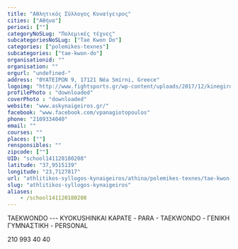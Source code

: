 ```yaml
---
title: "Αθλητικός Σύλλογος Κυναίγειρος"
cities: ["Αθήνα"]
perioxi: [""]
categoryNoSLug: "Πολεμικές τέχνες"
subcategoriesNoSLug: ["Tae Kwon Do"]
categories: ["polemikes-texnes"]
subcategories: ["tae-kwon-do"]
organisationid: ""
organisation: ""
orgurl: "undefined-"
address: "ΘΥΑΤΕΙΡΩΝ 9, 17121 Néa Smírni, Greece"
logoimg: "http://www.fightsports.gr/wp-content/uploads/2017/12/kinegiros-logo.jpg"
profilePhoto : "downloaded"
coverPhoto : "downloaded"
website: "www.askynaigeiros.gr/"
facebook: "www.facebook.com/vpanagiotopoulos"
phone: "2109334040"
email: ""
courses: ""
places: [""]
rensponsibles: ""
zipcode: [""]
UID: "school141120180208"
latitude: "37,9515139"
longitude: "23,7127817"
url: "athlitikos-syllogos-kynaigeiros/athina/polemikes-texnes/tae-kwon-do"
slug: "athlitikos-syllogos-kynaigeiros"
aliases:
    - /school141120180208
---
```



TAEKWONDO --- KYOKUSHINKAI ΚΑΡΑΤΕ - PARA - TAEKWONDO - ΓΕΝΙΚΗ ΓΥΜΝΑΣΤΙΚΗ - PERSONAL

210 993 40 40